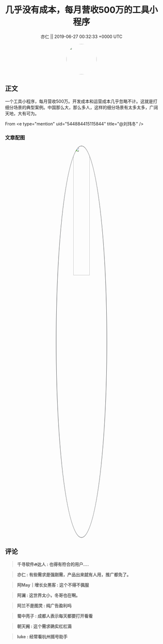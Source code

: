 <h1 align="center">几乎没有成本，每月营收500万的工具小程序</h1>




<p align="center">
    <a>亦仁 || 2019-06-27 00:32:33 &#43;0000 UTC</a>
</p>

<div align="center">
    <img src="https://images.zsxq.com/Fn3NQqCN8nuGF86yZPXSbEsl0mb3?e=1590940799&amp;token=kIxbL07-8jAj8w1n4s9zv64FuZZNEATmlU_Vm6zD:pfbNc8W3hS0oYG_hyXXh_rHMHuc=" width="100" height="100" style="border:1px solid;border-radius:50%; color:#ffffff"/>
</div>




## 正文

<div>
一个工具小程序，每月营收500万。开发成本和运营成本几乎忽略不计。这就是打细分场景的典型案例。中国那么大，那么多人，这样的细分场景有太多太多，广阔天地，大有可为。

From &lt;e type=&#34;mention&#34; uid=&#34;544884415115844&#34; title=&#34;@刘玮冬&#34; /&gt;
</div>

### 文章配图

<div class="image" align="center">

<img src="https://images.zsxq.com/FuhJh5uiqBpDGMVcYC7Rb7scg43I?imageMogr2/auto-orient/thumbnail/800x/format/jpg/blur/1x0/quality/75&amp;e=1590940799&amp;token=kIxbL07-8jAj8w1n4s9zv64FuZZNEATmlU_Vm6zD:D6grNxR-vjPIp-plx6Pcg6vVZgw=" width="33%" height="33%" style="border:1px solid;border-radius:50%; color:#3c3f41"/>

</div>


## 评论

<div align="left">
<div>

<blockquote >
<span> <strong>千寻软件🔥达人 : 也得有符合的用户.... </strong></span>
</blockquote>

<blockquote >
<span> <strong>亦仁 : 有些需求是强刚需，产品出来就有人用，推广都免了。 </strong></span>
</blockquote>

<blockquote >
<span> <strong>阿May｜增长女黑客 : 这个不得不佩服 </strong></span>
</blockquote>

<blockquote >
<span> <strong>阿澜 : 这世界太小，冬哥也在啊。 </strong></span>
</blockquote>

<blockquote >
<span> <strong>阿兰不是图灵 : 纯广告盈利吗 </strong></span>
</blockquote>

<blockquote >
<span> <strong>蜀中亮子 : 成都人表示每天都要打开看看 </strong></span>
</blockquote>

<blockquote >
<span> <strong>朝天阙 : 这个需求确实杠杠滴 </strong></span>
</blockquote>

<blockquote >
<span> <strong>luke : 经常看杭州摇号助手 </strong></span>
</blockquote>

</div>
</div>